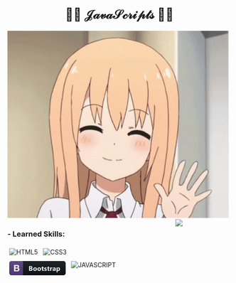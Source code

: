 <h1 align="center">🌸🌸 𝒥𝒶𝓋𝒶𝒮𝒸𝓇𝒾𝓅𝓉𝓈 🌸🌸</h1>
<img src="./img/Hello1.gif">
<br>
<img src="https://upload-os-bbs.hoyolab.com/upload/2021/10/29/172534910/7edfbaa279d0e49340f5af7cc82d009a_3579525493247279218.png?x-oss-process=image%2Fresize%2Cs_1000%2Fauto-orient%2C0%2Finterlace%2C1%2Fformat%2Cwebp%2Fquality%2Cq_80" width="25%" align="right">

### - Learned Skills:

<p>
<img src="https://github.com/MikeCodesDotNET/ColoredBadges/blob/master/png/dev/languages/html.png" alt="HTML5" style="vertical-align:top; margin:6px 4px">
<img src="https://github.com/MikeCodesDotNET/ColoredBadges/blob/master/png/dev/languages/css3.png" alt="CSS3" style="vertical-align:top; margin:6px 4px">
  <br>
<img src="https://github.com/MikeCodesDotNET/ColoredBadges/blob/master/png/dev/frameworks/bootstrap.png" alt="BOOTSTRAP" style="vertical-align:top; margin:6px 4px">
<img src="https://github.com/MikeCodesDotNET/ColoredBadges/blob/master/png/dev/languages/js.png" alt="JAVASCRIPT" style="vertical-align:top; margin:6px 4px">
</p>
<br>
